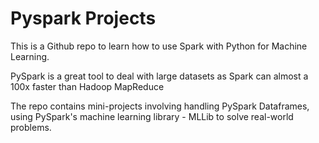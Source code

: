 # Pyspark Projects

This is a Github repo to learn how to use Spark with Python for Machine Learning.

PySpark is a great tool to deal with large datasets as Spark can almost a 100x faster than Hadoop MapReduce

The repo contains mini-projects involving handling PySpark Dataframes, using PySpark's machine learning library - MLLib to solve real-world problems.
